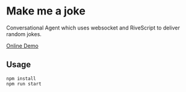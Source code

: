 # Make me a joke
Conversational Agent which uses websocket and RiveScript to deliver random jokes.

[Online Demo](https://conversational-age.herokuapp.com)

## Usage
```
npm install
npm run start
```